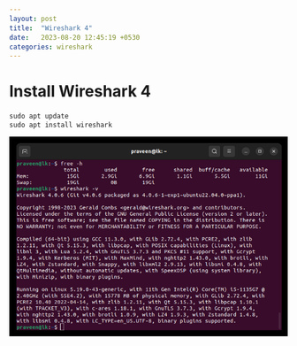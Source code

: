 ```yaml
---
layout: post
title:  "Wireshark 4"
date:   2023-08-20 12:45:19 +0530
categories: wireshark 
---
```


# Install Wireshark 4

```
sudo apt update
sudo apt install wireshark
```

![](../images/08/install-wireshark.png)